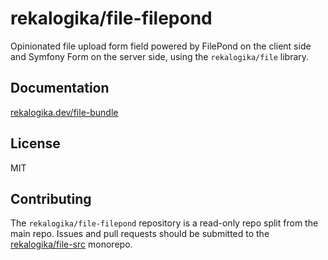 # rekalogika/file-filepond

Opinionated file upload form field powered by FilePond on the client side and
Symfony Form on the server side, using the `rekalogika/file` library.

## Documentation

[rekalogika.dev/file-bundle](https://rekalogika.dev/file-bundle)

## License

MIT

## Contributing

The `rekalogika/file-filepond` repository is a read-only repo split from the
main repo. Issues and pull requests should be submitted to the
[rekalogika/file-src](https://github.com/rekalogika/file-src) monorepo.
